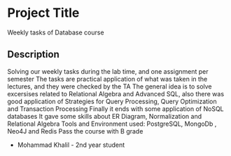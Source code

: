 # Project Title

Weekly tasks of Database course

## Description

Solving our weekly tasks during the lab time, and one assignment per semester
The tasks are practical application of what was taken in the lectures, and they were checked by the TA
The general idea is to solve excersises related to Relational Algebra and Advanced SQL, also there was good application of Strategies for Query Processing, Query Optimization and Transaction Processing
Finally it ends with some application of NoSQL databases
It gave some skills about ER Diagram, Normalization and Relational Algebra
Tools and Environment used: PostgreSQL, MongoDb , Neo4J and Redis
Pass the course with B grade 


- Mohammad Khalil - 2nd year student
